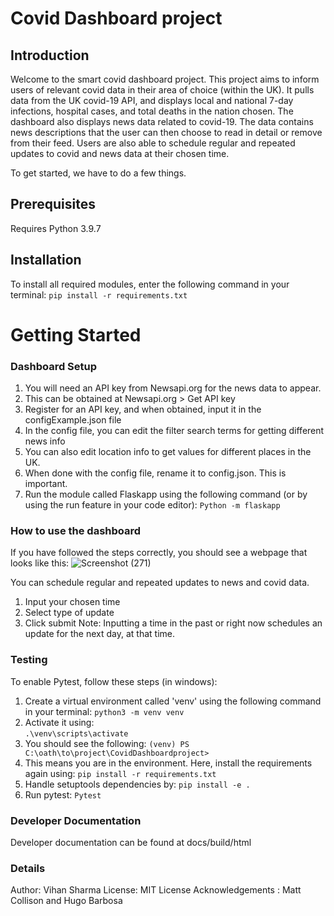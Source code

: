 # Covid Dashboard project 

## Introduction
Welcome to the smart covid dashboard project. This project aims to inform users of relevant covid data in their area of choice (within the UK). It pulls data from the UK covid-19 API, and displays local and national 7-day infections, hospital cases, and total deaths in the nation chosen. 
The dashboard also displays news data related to covid-19. The data contains news descriptions that the user can then choose to read in detail or remove from their feed. 
Users are also able to schedule regular and repeated updates to covid and news data at their chosen time. 


To get started, we have to do a few things. 
## Prerequisites
Requires Python 3.9.7

## Installation
To install all required modules, enter the following command in your terminal:
    `pip install -r requirements.txt`

# Getting Started
### Dashboard Setup
1. You will need an API key from Newsapi.org for the news data to appear. 
2. This can be obtained at Newsapi.org > Get API key
3. Register for an API key, and when obtained, input it in the configExample.json file
4. In the config file, you can edit the filter search terms for getting different news info
5. You can also edit location info to get values for different places in the UK.
6. When done with the config file, rename it to config.json. This is important.
7. Run the module called Flaskapp using the following command (or by using the run feature in your code editor):
    `Python -m flaskapp`
 
### How to use the dashboard
If you have followed the steps correctly, you should see a webpage that looks like this:
![Screenshot (271)](https://user-images.githubusercontent.com/94067614/145304122-a42a5b5f-be1f-4299-8035-5f0e5fbadb67.png)

You can schedule regular and repeated updates to news and covid data. 
1. Input your chosen time
2. Select type of update
3. Click submit
Note: Inputting a time in the past or right now schedules an update for the next day, at that time.

### Testing
To enable Pytest, follow these steps (in windows):
1. Create a virtual environment called 'venv' using the following command in your terminal:
    `python3 -m venv venv`
2. Activate it using:   
    `.\venv\scripts\activate`
3. You should see the following:
    `(venv) PS C:\oath\to\project\CovidDashboardproject>` 
4. This means you are in the environment. Here, install the requirements again using:
    `pip install -r requirements.txt` 
5. Handle setuptools dependencies by:
    `pip install -e .`
6. Run pytest:
    `Pytest`
### Developer Documentation
Developer documentation can be found at docs/build/html

### Details
Author: Vihan Sharma
License: MIT License
Acknowledgements : Matt Collison and Hugo Barbosa


